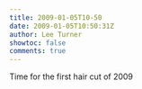 ```yaml
---
title: 2009-01-05T10-50
date: 2009-01-05T10:50:31Z
author: Lee Turner
showtoc: false
comments: true
---
```


Time for the first hair cut of 2009

